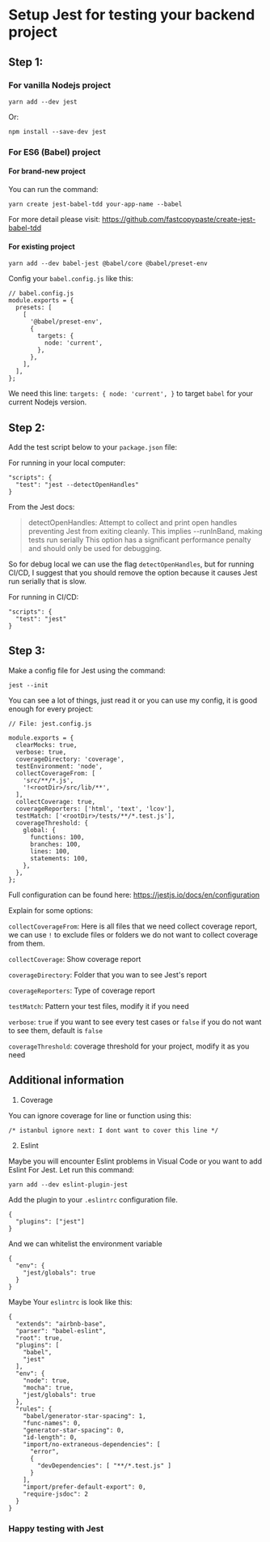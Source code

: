 # Setup Jest for testing your backend project

## Step 1:
### For vanilla Nodejs project

```
yarn add --dev jest
```
Or:
```
npm install --save-dev jest
```

### For ES6 (Babel) project

#### For brand-new project

You can run the command:

```
yarn create jest-babel-tdd your-app-name --babel
```

For more detail please visit: https://github.com/fastcopypaste/create-jest-babel-tdd

#### For existing project

```
yarn add --dev babel-jest @babel/core @babel/preset-env
```

Config your `babel.config.js` like this:
```
// babel.config.js
module.exports = {
  presets: [
    [
      '@babel/preset-env',
      {
        targets: {
          node: 'current',
        },
      },
    ],
  ],
};
```
We need this line: `targets: { node: 'current', }` to target `babel` for your current Nodejs version.

## Step 2:

Add the test script below to your `package.json` file:

For running in your local computer:

```
"scripts": {
  "test": "jest --detectOpenHandles"
}
```
From the Jest docs:

>detectOpenHandles: Attempt to collect and print open handles preventing Jest from exiting cleanly.
This implies --runInBand, making tests run serially
This option has a significant performance penalty and should only be used for debugging.

So for debug local we can use the flag `detectOpenHandles`, but for running CI/CD, I suggest that you should remove the option because it causes Jest run serially that is slow.

For running in CI/CD:

```
"scripts": {
  "test": "jest"
}
```


## Step 3:
Make a config file for Jest using the command:
```
jest --init
```
You can see a lot of things, just read it or you can use my config, it is good enough for every project:

```
// File: jest.config.js

module.exports = {
  clearMocks: true,
  verbose: true,
  coverageDirectory: 'coverage',
  testEnvironment: 'node',
  collectCoverageFrom: [
    'src/**/*.js',
    '!<rootDir>/src/lib/**',
  ],
  collectCoverage: true,
  coverageReporters: ['html', 'text', 'lcov'],
  testMatch: ['<rootDir>/tests/**/*.test.js'],
  coverageThreshold: {
    global: {
      functions: 100,
      branches: 100,
      lines: 100,
      statements: 100,
    },
  },
};
```
Full configuration  can be found here: https://jestjs.io/docs/en/configuration

Explain for some options:

`collectCoverageFrom`: Here is all files that we need collect coverage report, we can use `!` to exclude files or folders we do not want to collect coverage from them.

`collectCoverage`: Show coverage report

`coverageDirectory`: Folder that you wan to see Jest's report

`coverageReporters`: Type of coverage report

`testMatch`: Pattern your test files, modify it if you need

`verbose`: `true` if you want to see every test cases or `false` if you do not want to see them, default is `false`

`coverageThreshold`: coverage threshold for your project, modify it as  you need

## Additional information
1. Coverage

You can ignore coverage for line or function using this:
```
/* istanbul ignore next: I dont want to cover this line */
```

2. Eslint

Maybe you will encounter Eslint problems in Visual Code or you want to add Eslint For Jest. Let run this command:

```
yarn add --dev eslint-plugin-jest
```
Add the plugin to your `.eslintrc` configuration file.

```
{
  "plugins": ["jest"]
}
```
And we can whitelist the environment variable

```
{
  "env": {
    "jest/globals": true
  }
}
```

Maybe Your `eslintrc` is look like this:
```
{
  "extends": "airbnb-base",
  "parser": "babel-eslint",
  "root": true,
  "plugins": [
    "babel",
    "jest"
  ],
  "env": {
    "node": true,
    "mocha": true,
    "jest/globals": true
  },
  "rules": {
    "babel/generator-star-spacing": 1,
    "func-names": 0,
    "generator-star-spacing": 0,
    "id-length": 0,
    "import/no-extraneous-dependencies": [
      "error",
      {
        "devDependencies": [ "**/*.test.js" ]
      }
    ],
    "import/prefer-default-export": 0,
    "require-jsdoc": 2
  }
}
```

### Happy testing with Jest
